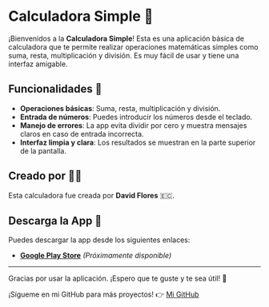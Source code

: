 # Calculadora Simple 🧮

¡Bienvenidos a la **Calculadora Simple**! Esta es una aplicación básica de calculadora que te permite realizar operaciones matemáticas simples como suma, resta, multiplicación y división. Es muy fácil de usar y tiene una interfaz amigable.

## Funcionalidades 🌟

- **Operaciones básicas**: Suma, resta, multiplicación y división.
- **Entrada de números**: Puedes introducir los números desde el teclado.
- **Manejo de errores**: La app evita dividir por cero y muestra mensajes claros en caso de entrada incorrecta.
- **Interfaz limpia y clara**: Los resultados se muestran en la parte superior de la pantalla.

## Creado por 👨‍💻
Esta calculadora fue creada por **David Flores** 🇪🇨.

## Descarga la App 📲

Puedes descargar la app desde los siguientes enlaces:

- **[Google Play Store](#)** *(Próximamente disponible)*

---

Gracias por usar la aplicación. ¡Espero que te guste y te sea útil! 🙌

¡Sígueme en mi GitHub para más proyectos! 👉 [Mi GitHub](https://github.com/davikho)
